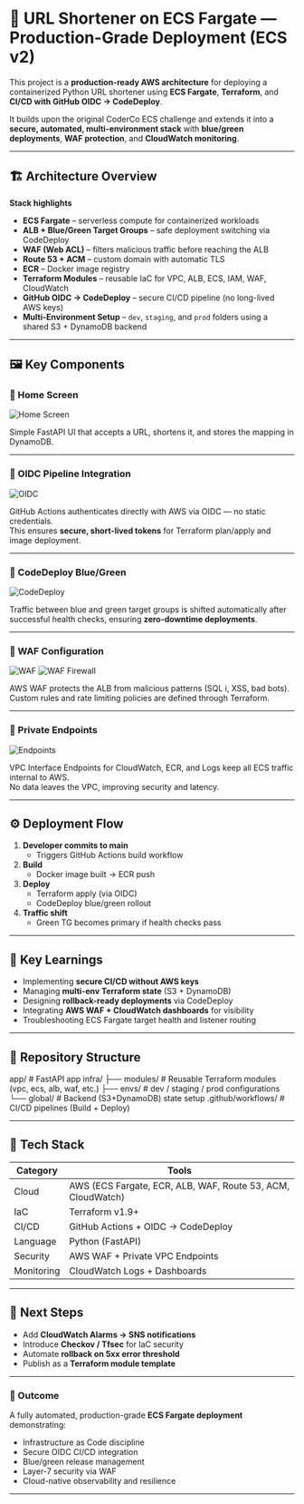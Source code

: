 # 🚀 URL Shortener on ECS Fargate — Production-Grade Deployment (ECS v2)

This project is a **production-ready AWS architecture** for deploying a containerized Python URL shortener using **ECS Fargate**, **Terraform**, and **CI/CD with GitHub OIDC → CodeDeploy**.

It builds upon the original CoderCo ECS challenge and extends it into a **secure, automated, multi-environment stack** with **blue/green deployments**, **WAF protection**, and **CloudWatch monitoring**.

---

## 🏗️ Architecture Overview

**Stack highlights**
- **ECS Fargate** – serverless compute for containerized workloads  
- **ALB + Blue/Green Target Groups** – safe deployment switching via CodeDeploy  
- **WAF (Web ACL)** – filters malicious traffic before reaching the ALB  
- **Route 53 + ACM** – custom domain with automatic TLS  
- **ECR** – Docker image registry  
- **Terraform Modules** – reusable IaC for VPC, ALB, ECS, IAM, WAF, CloudWatch  
- **GitHub OIDC → CodeDeploy** – secure CI/CD pipeline (no long-lived AWS keys)  
- **Multi-Environment Setup** – `dev`, `staging`, and `prod` folders using a shared S3 + DynamoDB backend  

---

## 🖼️ Key Components

### 🔹 Home Screen
![Home Screen](app/images/homescreen.png)

Simple FastAPI UI that accepts a URL, shortens it, and stores the mapping in DynamoDB.

---

### 🔹 OIDC Pipeline Integration
![OIDC](app/images/oidc.png)

GitHub Actions authenticates directly with AWS via OIDC — no static credentials.  
This ensures **secure, short-lived tokens** for Terraform plan/apply and image deployment.

---

### 🔹 CodeDeploy Blue/Green
![CodeDeploy](app/images/codeDeploy.png)

Traffic between blue and green target groups is shifted automatically after successful health checks, ensuring **zero-downtime deployments**.

---

### 🔹 WAF Configuration
![WAF](app/images/waf.png)
![WAF Firewall](app/images/wafFirewall.png)

AWS WAF protects the ALB from malicious patterns (SQL i, XSS, bad bots).  
Custom rules and rate limiting policies are defined through Terraform.

---

### 🔹 Private Endpoints
![Endpoints](app/images/endpoints.png)

VPC Interface Endpoints for CloudWatch, ECR, and Logs keep all ECS traffic internal to AWS.  
No data leaves the VPC, improving security and latency.

---

## ⚙️ Deployment Flow

1. **Developer commits to main**
   - Triggers GitHub Actions build workflow
2. **Build**
   - Docker image built → ECR push
3. **Deploy**
   - Terraform apply (via OIDC)
   - CodeDeploy blue/green rollout
4. **Traffic shift**
   - Green TG becomes primary if health checks pass

---

## 🧠 Key Learnings

- Implementing **secure CI/CD without AWS keys**
- Managing **multi-env Terraform state** (S3 + DynamoDB)
- Designing **rollback-ready deployments** via CodeDeploy
- Integrating **AWS WAF + CloudWatch dashboards** for visibility
- Troubleshooting ECS Fargate target health and listener routing

---

## 📂 Repository Structure

app/ # FastAPI app
infra/
├── modules/ # Reusable Terraform modules (vpc, ecs, alb, waf, etc.)
├── envs/ # dev / staging / prod configurations
└── global/ # Backend (S3+DynamoDB) state setup
.github/workflows/ # CI/CD pipelines (Build + Deploy)


---

## 🧩 Tech Stack

| Category | Tools |
|-----------|-------|
| Cloud | AWS (ECS Fargate, ECR, ALB, WAF, Route 53, ACM, CloudWatch) |
| IaC | Terraform v1.9+ |
| CI/CD | GitHub Actions + OIDC → CodeDeploy |
| Language | Python (FastAPI) |
| Security | AWS WAF + Private VPC Endpoints |
| Monitoring | CloudWatch Logs + Dashboards |

---

## 🧭 Next Steps

- Add **CloudWatch Alarms → SNS notifications**
- Introduce **Checkov / Tfsec** for IaC security
- Automate **rollback on 5xx error threshold**
- Publish as a **Terraform module template**

---

### 🏁 Outcome

A fully automated, production-grade **ECS Fargate deployment** demonstrating:
- Infrastructure as Code discipline  
- Secure OIDC CI/CD integration  
- Blue/green release management  
- Layer-7 security via WAF  
- Cloud-native observability and resilience  

---

